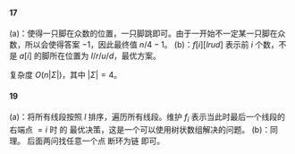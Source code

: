 #### 17

(a)：使得一只脚在众数的位置，一只脚跳即可。由于一开始不一定某一只脚在众数，所以会使得答案 $-1$，因此最终值 $n/4-1$。
(b)：$f[i][lrud]$ 表示前 $i$ 个数，不是 $a[i]$ 的脚所在位置为 $l/r/u/d$，最优方案。

复杂度 $O(n|\Sigma|)$，其中 $|\Sigma|=4$。

#### 19

(a)：将所有线段按照 $l$ 排序，遍历所有线段。维护 $f_i$ 表示当此时最后一个线段的右端点 $=i$ 时 的 最优决策，这是一个可以使用树状数组解决的问题。
(b)：同理。
后面两问找任意一个点 断环为链 即可。

<!--stackedit_data:
eyJoaXN0b3J5IjpbNTM0MTE4MTkwLDY1MjAzMDkzNV19
-->